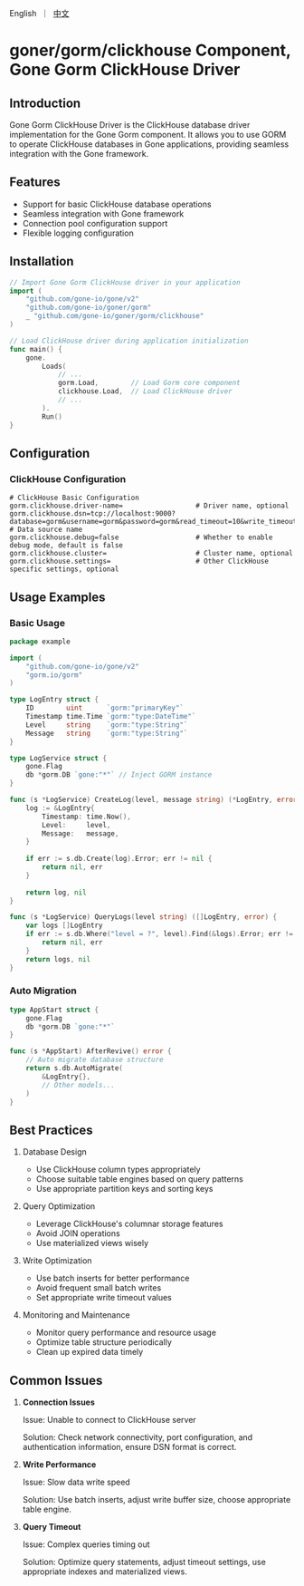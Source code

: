 <p>
    English&nbsp ｜&nbsp <a href="README_CN.md">中文</a>
</p>

# goner/gorm/clickhouse Component, Gone Gorm ClickHouse Driver

## Introduction

Gone Gorm ClickHouse Driver is the ClickHouse database driver implementation for the Gone Gorm component. It allows you to use GORM to operate ClickHouse databases in Gone applications, providing seamless integration with the Gone framework.

## Features

- Support for basic ClickHouse database operations
- Seamless integration with Gone framework
- Connection pool configuration support
- Flexible logging configuration

## Installation

```go
// Import Gone Gorm ClickHouse driver in your application
import (
    "github.com/gone-io/gone/v2"
    "github.com/gone-io/goner/gorm"
    _ "github.com/gone-io/goner/gorm/clickhouse"
)

// Load ClickHouse driver during application initialization
func main() {
    gone.
        Loads(
            // ...
            gorm.Load,        // Load Gorm core component
            clickhouse.Load,  // Load ClickHouse driver
            // ...
        ).
        Run()
}
```

## Configuration

### ClickHouse Configuration

```properties
# ClickHouse Basic Configuration
gorm.clickhouse.driver-name=                  # Driver name, optional
gorm.clickhouse.dsn=tcp://localhost:9000?database=gorm&username=gorm&password=gorm&read_timeout=10&write_timeout=20  # Data source name
gorm.clickhouse.debug=false                   # Whether to enable debug mode, default is false
gorm.clickhouse.cluster=                      # Cluster name, optional
gorm.clickhouse.settings=                     # Other ClickHouse specific settings, optional
```

## Usage Examples

### Basic Usage

```go
package example

import (
    "github.com/gone-io/gone/v2"
    "gorm.io/gorm"
)

type LogEntry struct {
    ID        uint      `gorm:"primaryKey"`
    Timestamp time.Time `gorm:"type:DateTime"`
    Level     string    `gorm:"type:String"`
    Message   string    `gorm:"type:String"`
}

type LogService struct {
    gone.Flag
    db *gorm.DB `gone:"*"` // Inject GORM instance
}

func (s *LogService) CreateLog(level, message string) (*LogEntry, error) {
    log := &LogEntry{
        Timestamp: time.Now(),
        Level:     level,
        Message:   message,
    }
    
    if err := s.db.Create(log).Error; err != nil {
        return nil, err
    }
    
    return log, nil
}

func (s *LogService) QueryLogs(level string) ([]LogEntry, error) {
    var logs []LogEntry
    if err := s.db.Where("level = ?", level).Find(&logs).Error; err != nil {
        return nil, err
    }
    return logs, nil
}
```

### Auto Migration

```go
type AppStart struct {
    gone.Flag
    db *gorm.DB `gone:"*"`
}

func (s *AppStart) AfterRevive() error {
    // Auto migrate database structure
    return s.db.AutoMigrate(
        &LogEntry{},
        // Other models...
    )
}
```

## Best Practices

1. Database Design
   - Use ClickHouse column types appropriately
   - Choose suitable table engines based on query patterns
   - Use appropriate partition keys and sorting keys

2. Query Optimization
   - Leverage ClickHouse's columnar storage features
   - Avoid JOIN operations
   - Use materialized views wisely

3. Write Optimization
   - Use batch inserts for better performance
   - Avoid frequent small batch writes
   - Set appropriate write timeout values

4. Monitoring and Maintenance
   - Monitor query performance and resource usage
   - Optimize table structure periodically
   - Clean up expired data timely

## Common Issues

1. **Connection Issues**
   
   Issue: Unable to connect to ClickHouse server
   
   Solution: Check network connectivity, port configuration, and authentication information, ensure DSN format is correct.

2. **Write Performance**
   
   Issue: Slow data write speed
   
   Solution: Use batch inserts, adjust write buffer size, choose appropriate table engine.

3. **Query Timeout**
   
   Issue: Complex queries timing out
   
   Solution: Optimize query statements, adjust timeout settings, use appropriate indexes and materialized views.